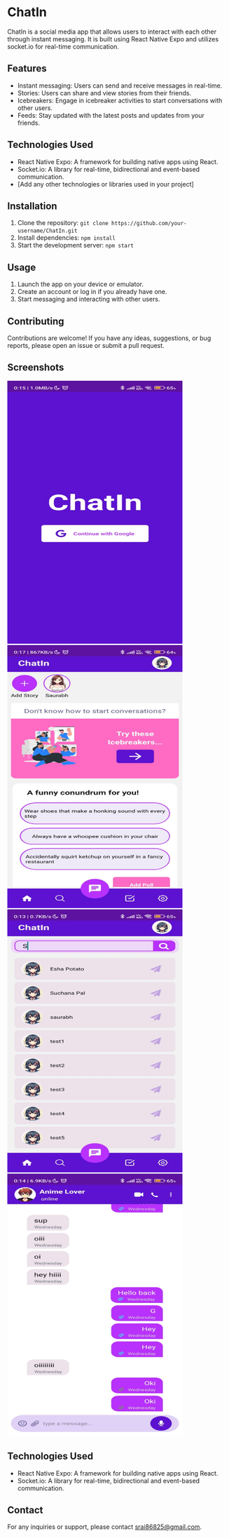 # ChatIn

ChatIn is a social media app that allows users to interact with each other through instant messaging. It is built using React Native Expo and utilizes socket.io for real-time communication.

## Features

- Instant messaging: Users can send and receive messages in real-time.
- Stories: Users can share and view stories from their friends.
- Icebreakers: Engage in icebreaker activities to start conversations with other users.
- Feeds: Stay updated with the latest posts and updates from your friends.

## Technologies Used

- React Native Expo: A framework for building native apps using React.
- Socket.io: A library for real-time, bidirectional and event-based communication.
- [Add any other technologies or libraries used in your project]

## Installation

1. Clone the repository: `git clone https://github.com/your-username/ChatIn.git`
2. Install dependencies: `npm install`
3. Start the development server: `npm start`

## Usage

1. Launch the app on your device or emulator.
2. Create an account or log in if you already have one.
3. Start messaging and interacting with other users.

## Contributing

Contributions are welcome! If you have any ideas, suggestions, or bug reports, please open an issue or submit a pull request.

## Screenshots


<img src="assets/screenshots/1.jpg" alt="drawing" width="400" height="600"/>
<img src="assets/screenshots/2.jpg" alt="drawing" width="400" height="600"/>
<img src="assets/screenshots/3.jpg" alt="drawing" width="400" height="600"/>
<img src="assets/screenshots/4.jpg" alt="drawing" width="400" height="600"/>

## Technologies Used

- React Native Expo: A framework for building native apps using React.
- Socket.io: A library for real-time, bidirectional and event-based communication.


## Contact

For any inquiries or support, please contact srai86825@gmail.com.

